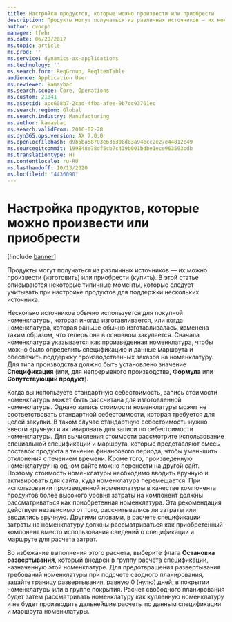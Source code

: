 ```yaml
---
title: Настройка продуктов, которые можно произвести или приобрести
description: Продукты могут получаться из различных источников — их можно произвести (изготовить) или приобрести (купить). В этой статье описываются некоторые типичные моменты, которые следует учитывать при настройке продуктов для поддержки нескольких источника.
author: cvocph
manager: tfehr
ms.date: 06/20/2017
ms.topic: article
ms.prod: ''
ms.service: dynamics-ax-applications
ms.technology: ''
ms.search.form: ReqGroup, ReqItemTable
audience: Application User
ms.reviewer: kamaybac
ms.search.scope: Core, Operations
ms.custom: 21841
ms.assetid: acc608b7-2cad-4fba-afee-9b7cc93761ec
ms.search.region: Global
ms.search.industry: Manufacturing
ms.author: kamaybac
ms.search.validFrom: 2016-02-28
ms.dyn365.ops.version: AX 7.0.0
ms.openlocfilehash: d9b5ba58703e636308d83a94ecc2e27e44812c49
ms.sourcegitcommit: 199848e78df5cb7c439b001bdbe1ece963593cdb
ms.translationtype: HT
ms.contentlocale: ru-RU
ms.lasthandoff: 10/13/2020
ms.locfileid: "4436090"
---
```

# <a name="set-up-products-that-can-be-produced-or-procured"></a>Настройка продуктов, которые можно произвести или приобрести

[!include [banner](../includes/banner.md)]

Продукты могут получаться из различных источников — их можно произвести (изготовить) или приобрести (купить). В этой статье описываются некоторые типичные моменты, которые следует учитывать при настройке продуктов для поддержки нескольких источника. 

Несколько источников обычно используется для покупной номенклатуры, которая иногда изготавливается, или когда номенклатура, которая раньше обычно изготавливалась, изменена таким образом, что теперь она в основном закупается. Сначала номенклатура указывается как произведенная номенклатура, чтобы можно было определить спецификацию и данные маршрута и обеспечить поддержку производственных заказов на номенклатуру. Для типа производства должно быть установлено значение **Спецификация** (или, для непрерывного производства, **Формула** или **Сопутствующий продукт**).

Когда вы используете стандартную себестоимость, запись стоимости номенклатуры может быть рассчитана для изготовленной номенклатуры. Однако запись стоимости номенклатуры может не соответствовать стандартной себестоимости, которая требуется для целей закупки. В таком случае стандартную себестоимость нужно ввести вручную и активировать для записи по себестоимости номенклатуры. Для вычисления стоимости рассмотрите использование специальной спецификации и маршрута, которые представляют смесь поставок продукта в течение финансового периода, чтобы уменьшить отклонения с течением времени. Кроме того, произведенную номенклатуру на одном сайте можно перенести на другой сайт. Поэтому стоимость номенклатуры необходимо вводить вручную и активировать для сайта, куда номенклатура перемещается. При использовании произведенной номенклатуры в качестве компонента продуктов более высокого уровня затраты на компонент должны рассматриваться как приобретенная номенклатура. Эта рекомендация действует независимо от того, рассчитывались ли затраты или вводились вручную. Другими словами, в расчете спецификации затраты на номенклатуру должны рассматриваться как приобретенный компонент вместо использования сведений о спецификации и маршруте для расчета затрат. 

Во избежание выполнения этого расчета, выберите флага **Остановка развертывания**, который внедрен в группу расчета спецификации, назначенную этой номенклатуре. Для предотвращения развертывания требований номенклатуры при подсчете сводного планирования, задайте границу развертывания, равную 0 (нулю) дней, в покрытии номенклатуры или в группе покрытия. Расчет свободного планирования будет затем рассматривать номенклатуру как купленную номенклатуру и не будет производить дальнейшие расчеты по данным спецификации и маршрута номенклатуры.





